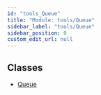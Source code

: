 ```yaml
---
id: "tools_Queue"
title: "Module: tools/Queue"
sidebar_label: "tools/Queue"
sidebar_position: 0
custom_edit_url: null
---
```


## Classes

- [Queue](../classes/tools_Queue.Queue.md)

